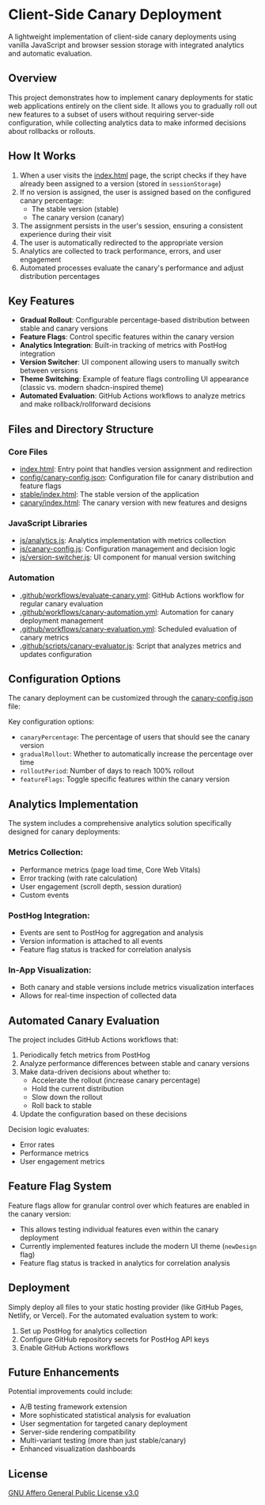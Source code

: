 # Client-Side Canary Deployment

A lightweight implementation of client-side canary deployments using vanilla JavaScript and browser session storage with integrated analytics and automatic evaluation.

## Overview

This project demonstrates how to implement canary deployments for static web applications entirely on the client side. It allows you to gradually roll out new features to a subset of users without requiring server-side configuration, while collecting analytics data to make informed decisions about rollbacks or rollouts.

## How It Works

1. When a user visits the [index.html](index.html) page, the script checks if they have already been assigned to a version (stored in `sessionStorage`)
2. If no version is assigned, the user is assigned based on the configured canary percentage:
   - The stable version (stable)
   - The canary version (canary)
3. The assignment persists in the user's session, ensuring a consistent experience during their visit
4. The user is automatically redirected to the appropriate version
5. Analytics are collected to track performance, errors, and user engagement
6. Automated processes evaluate the canary's performance and adjust distribution percentages

## Key Features

- **Gradual Rollout**: Configurable percentage-based distribution between stable and canary versions
- **Feature Flags**: Control specific features within the canary version
- **Analytics Integration**: Built-in tracking of metrics with PostHog integration
- **Version Switcher**: UI component allowing users to manually switch between versions
- **Theme Switching**: Example of feature flags controlling UI appearance (classic vs. modern shadcn-inspired theme)
- **Automated Evaluation**: GitHub Actions workflows to analyze metrics and make rollback/rollforward decisions

## Files and Directory Structure

### Core Files
- [index.html](index.html): Entry point that handles version assignment and redirection
- [config/canary-config.json](config/canary-config.json): Configuration file for canary distribution and feature flags
- [stable/index.html](stable/index.html): The stable version of the application
- [canary/index.html](canary/index.html): The canary version with new features and designs

### JavaScript Libraries
- [js/analytics.js](js/analytics.js): Analytics implementation with metrics collection
- [js/canary-config.js](js/canary-config.js): Configuration management and decision logic
- [js/version-switcher.js](js/version-switcher.js): UI component for manual version switching

### Automation
- [.github/workflows/evaluate-canary.yml](.github/workflows/evaluate-canary.yml): GitHub Actions workflow for regular canary evaluation
- [.github/workflows/canary-automation.yml](.github/workflows/canary-automation.yml): Automation for canary deployment management
- [.github/workflows/canary-evaluation.yml](.github/workflows/canary-evaluation.yml): Scheduled evaluation of canary metrics
- [.github/scripts/canary-evaluator.js](.github/scripts/canary-evaluator.js): Script that analyzes metrics and updates configuration

## Configuration Options

The canary deployment can be customized through the [canary-config.json](config/canary-config.json) file:

Key configuration options:
- `canaryPercentage`: The percentage of users that should see the canary version
- `gradualRollout`: Whether to automatically increase the percentage over time
- `rolloutPeriod`: Number of days to reach 100% rollout
- `featureFlags`: Toggle specific features within the canary version

## Analytics Implementation

The system includes a comprehensive analytics solution specifically designed for canary deployments:

### Metrics Collection:
- Performance metrics (page load time, Core Web Vitals)
- Error tracking (with rate calculation)
- User engagement (scroll depth, session duration)
- Custom events

### PostHog Integration:
- Events are sent to PostHog for aggregation and analysis
- Version information is attached to all events
- Feature flag status is tracked for correlation analysis

### In-App Visualization:
- Both canary and stable versions include metrics visualization interfaces
- Allows for real-time inspection of collected data

## Automated Canary Evaluation

The project includes GitHub Actions workflows that:

1. Periodically fetch metrics from PostHog
2. Analyze performance differences between stable and canary versions
3. Make data-driven decisions about whether to:
   - Accelerate the rollout (increase canary percentage)
   - Hold the current distribution
   - Slow down the rollout
   - Roll back to stable
4. Update the configuration based on these decisions

Decision logic evaluates:
- Error rates
- Performance metrics
- User engagement metrics

## Feature Flag System

Feature flags allow for granular control over which features are enabled in the canary version:

- This allows testing individual features even within the canary deployment
- Currently implemented features include the modern UI theme (`newDesign` flag)
- Feature flag status is tracked in analytics for correlation analysis

## Deployment

Simply deploy all files to your static hosting provider (like GitHub Pages, Netlify, or Vercel). For the automated evaluation system to work:

1. Set up PostHog for analytics collection
2. Configure GitHub repository secrets for PostHog API keys
3. Enable GitHub Actions workflows

## Future Enhancements

Potential improvements could include:
- A/B testing framework extension
- More sophisticated statistical analysis for evaluation
- User segmentation for targeted canary deployment
- Server-side rendering compatibility
- Multi-variant testing (more than just stable/canary)
- Enhanced visualization dashboards

## License

[GNU Affero General Public License v3.0](LICENSE)